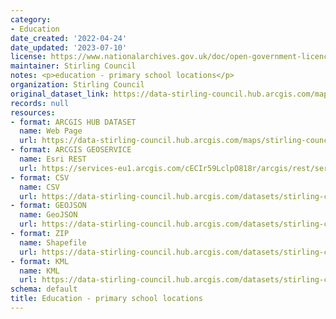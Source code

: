 ```yaml
---
category:
- Education
date_created: '2022-04-24'
date_updated: '2023-07-10'
license: https://www.nationalarchives.gov.uk/doc/open-government-licence/version/3/
maintainer: Stirling Council
notes: <p>education - primary school locations</p>
organization: Stirling Council
original_dataset_link: https://data-stirling-council.hub.arcgis.com/maps/stirling-council::education-primary-school-locations
records: null
resources:
- format: ARCGIS HUB DATASET
  name: Web Page
  url: https://data-stirling-council.hub.arcgis.com/maps/stirling-council::education-primary-school-locations
- format: ARCGIS GEOSERVICE
  name: Esri REST
  url: https://services-eu1.arcgis.com/cECIr59LclpO818r/arcgis/rest/services/Education_Primary_Schools_for_Verification/FeatureServer/7
- format: CSV
  name: CSV
  url: https://data-stirling-council.hub.arcgis.com/datasets/stirling-council::education-primary-school-locations.csv?where=1=1&outSR=%7B%22latestWkid%22%3A27700%2C%22wkid%22%3A27700%7D
- format: GEOJSON
  name: GeoJSON
  url: https://data-stirling-council.hub.arcgis.com/datasets/stirling-council::education-primary-school-locations.geojson?where=1=1&outSR=%7B%22latestWkid%22%3A27700%2C%22wkid%22%3A27700%7D
- format: ZIP
  name: Shapefile
  url: https://data-stirling-council.hub.arcgis.com/datasets/stirling-council::education-primary-school-locations.zip?where=1=1&outSR=%7B%22latestWkid%22%3A27700%2C%22wkid%22%3A27700%7D
- format: KML
  name: KML
  url: https://data-stirling-council.hub.arcgis.com/datasets/stirling-council::education-primary-school-locations.kml?where=1=1&outSR=%7B%22latestWkid%22%3A27700%2C%22wkid%22%3A27700%7D
schema: default
title: Education - primary school locations
---
```

